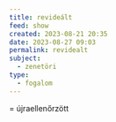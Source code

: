 ```yaml
---
title: revideált
feed: show
created: 2023-08-21 20:35
date: 2023-08-27 09:03
permalink: revidealt
subject:
  - zenetöri
type:
  - fogalom
---
```



= újraellenőrzött
